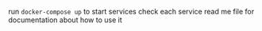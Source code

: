 run `docker-compose up` to start services
check each service read me file for documentation about how to use it

